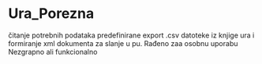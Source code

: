 # Ura_Porezna

čitanje potrebnih podataka predefinirane export .csv datoteke iz knjige  ura i formiranje xml dokumenta za slanje u pu.
Rađeno zaa osobnu uporabu
Nezgrapno ali funkcionalno
